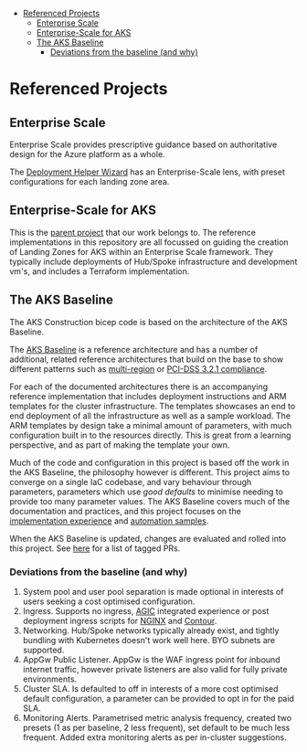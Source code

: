 <!-- START doctoc generated TOC please keep comment here to allow auto update -->
<!-- DON'T EDIT THIS SECTION, INSTEAD RE-RUN doctoc TO UPDATE -->

- [Referenced Projects](#referenced-projects)
  - [Enterprise Scale](#enterprise-scale)
  - [Enterprise-Scale for AKS](#enterprise-scale-for-aks)
  - [The AKS Baseline](#the-aks-baseline)
    - [Deviations from the baseline (and why)](#deviations-from-the-baseline-and-why)

<!-- END doctoc generated TOC please keep comment here to allow auto update -->

# Referenced Projects

## Enterprise Scale

Enterprise Scale provides prescriptive guidance based on authoritative design for the Azure platform as a whole.

The [Deployment Helper Wizard](https://azure.github.io/Aks-Construction/?default=es) has an Enterprise-Scale lens, with preset configurations for each landing zone area.

## Enterprise-Scale for AKS

This is the [parent project](https://github.com/Azure/Enterprise-Scale-for-AKS) that our work belongs to. The reference implementations in this repository are all focussed on guiding the creation of Landing Zones for AKS within an Enterprise Scale framework. They typically include deployments of Hub/Spoke infrastructure and development vm's, and includes a Terraform implementation.

## The AKS Baseline

The AKS Construction bicep code is based on the architecture of the AKS Baseline.

The [AKS Baseline](https://docs.microsoft.com/azure/architecture/reference-architectures/containers/aks/secure-baseline-aks) is a reference architecture and has a number of additional, related reference architectures that build on the base to show different patterns such as [multi-region](https://docs.microsoft.com/azure/architecture/reference-architectures/containers/aks-multi-region/aks-multi-cluster) or [PCI-DSS 3.2.1 compliance](https://docs.microsoft.com/azure/architecture/reference-architectures/containers/aks-pci/aks-pci-intro).

For each of the documented architectures there is an accompanying reference implementation that includes deployment instructions and ARM templates for the cluster infrastructure. The templates showcases an end to end deployment of all the infrastructure as well as a sample workload. The ARM templates by design take a minimal amount of parameters, with much configuration built in to the resources directly. This is great from a learning perspective, and as part of making the template your own.

Much of the code and configuration in this project is based off the work in the AKS Baseline, the philosophy however is different. This project aims to converge on a single IaC codebase, and vary behaviour through parameters, parameters which use *good defaults* to minimise needing to provide too many parameter values. The AKS Baseline covers much of the documentation and practices, and this project focuses on the [implementation experience](https://azure.github.io/Aks-Construction/) and [automation samples](GhActions.md).

When the AKS Baseline is updated, changes are evaluated and rolled into this project. See [here](https://github.com/Azure/Aks-Construction/issues?q=label%3ASecure-Baseline) for a list of tagged PRs.

### Deviations from the baseline (and why)

1. System pool and user pool separation is made optional in interests of users seeking a cost optimised configuration.
1. Ingress. Supports no ingress, [AGIC](https://azure.github.io/application-gateway-kubernetes-ingress/) integrated experience or post deployment ingress scripts for [NGINX](https://docs.nginx.com/nginx-ingress-controller/) and [Contour](https://github.com/projectcontour/contour).
1. Networking. Hub/Spoke networks typically already exist, and tightly bundling with Kubernetes doesn't work well here. BYO subnets are supported.
1. AppGw Public Listener. AppGw is the WAF ingress point for inbound internet traffic, however private listeners are also valid for fully private environments.
1. Cluster SLA. Is defaulted to off in interests of a more cost optimised default configuration, a parameter can be provided to opt in for the paid SLA.
1. Monitoring Alerts. Parametrised metric analysis frequency, created two presets (1 as per baseline, 2 less frequent), set default to be much less frequent. Added extra monitoring alerts as per in-cluster suggestions.
